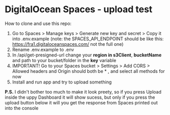 
# DigitalOcean Spaces - upload test

How to clone and use this repo:

1. Go to Spaces > Manage keys > Generate new key and secret > Copy it into .env.example (note: the SPACES_API_ENDPOINT should be like this: https://fra1.digitaloceanspaces.com/ not the full one)
2. Rename .env.example to .env
3. In /api/get-presigned-url change your **region in s3Client**, **bucketName** and path to your bucket/folder in the **key** variable
4. IMPORTANT! Go to your Spaces bucket > Settings > Add CORS > Allowed headers and Origin should both be * , and select all methods for now
5. Install and run app and try to upload something

**P.S.** I didn't bother too much to make it look preety, so if you press Upload inside the uppy Dashboard it will show sucess, but only if you press the upload button below it will you get the response from Spaces printed out into the console
